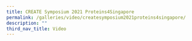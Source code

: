 ```yaml
---
title: CREATE Symposium 2021 Proteins4Singapore
permalink: /galleries/video/createsymposium2021proteins4singapore/
description: ""
third_nav_title: Video
---
```

